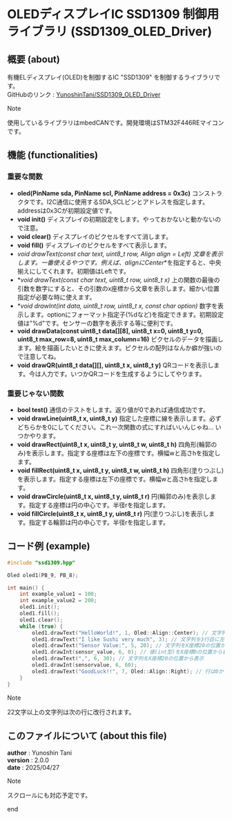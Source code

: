 # OLEDディスプレイIC SSD1309 制御用ライブラリ (SSD1309_OLED_Driver)

## 概要 (about)

有機ELディスプレイ(OLED)を制御するIC "SSD1309" を制御するライブラリです。  
GitHubのリンク : [YunoshinTani/SSD1309_OLED_Driver](https://github.com/YunoshinTani/SSD1309_OLED_Driver.git)

> [!NOTE]
> 使用しているライブラリはmbedCANです。開発環境はSTM32F446REマイコンです。

## 機能 (functionalities)

### 重要な関数

- **oled(PinName sda, PinName scl, PinName address = 0x3c)**
コンストラクタです。I2C通信に使用するSDA,SCLピンとアドレスを指定します。addressは0x3Cが初期設定値です。
- **void init()**
ディスプレイの初期設定をします。やっておかないと動かないので注意。
- **void clear()**
ディスプレイのピクセルをすべて消します。
- **void fill()**
ディスプレイのピクセルをすべて表示します。
- **void drawText(const char *text, uint8_t row, Align align = Left)**
文章を表示します。一番使えるやつです。例えば、alignに**Center**を指定すると、中央揃えにしてくれます。初期値はLeftです。
- **void drawText(const char *text, uint8_t row, uint8_t x)**
上の関数の最後の引数を数字にすると、その引数のx座標から文章を表示します。細かい位置指定が必要な時に使えます。
- **void drawInt(int data, uint8_t row, uint8_t x, const char *option)**
数字を表示します。optionにフォーマット指定子(%dなど)を指定できます。初期設定値は"%d"です。センサーの数字を表示する等に便利です。
- **void drawData(const uint8_t data[][8], uint8_t x=0, uint8_t y=0, uint8_t max_row=8, uint8_t max_column=16)**
ピクセルのデータを描画します。絵を描画したいときに使えます。ピクセルの配列はなんか癖が強いので注意してね。
- **void drawQR(uint8_t data[][], uint8_t x, uint8_t y)**
QRコードを表示します。今は人力です。いつかQRコードを生成するようにしてやります。

### 重要じゃない関数

- **bool test()**
通信のテストをします。返り値が0であれば通信成功です。
- **void drawLine(uint8_t x, uint8_t y)**
指定した座標に線を表示します。必ずどちらかを0にしてください。これ一次関数の式にすればいいんじゃね... いつかやります。
- **void drawRect(uint8_t x, uint8_t y, uint8_t w, uint8_t h)**
四角形(輪郭のみ)を表示します。指定する座標は左下の座標です。横幅wと高さhを指定します。
- **void fillRect(uint8_t x, uint8_t y, uint8_t w, uint8_t h)**
四角形(塗りつぶし)を表示します。指定する座標は左下の座標です。横幅wと高さhを指定します。
- **void drawCircle(uint8_t x, uint8_t y, uint8_t r)**
円(輪郭のみ)を表示します。指定する座標は円の中心です。半径rを指定します。
- **void fillCircle(uint8_t x, uint8_t y, uint8_t r)**
円(塗りつぶし)を表示します。指定する輪郭は円の中心です。半径rを指定します。

## コード例 (example)

```cpp
#include "ssd1309.hpp"

Oled oled1(PB_9, PB_8);

int main() {
    int example_value1 = 100;
    int example_value2 = 200;
    oled1.init();
    oled1.fill();
    oled1.clear();
    while (true) {
        oled1.drawText("HelloWorld!", 1, Oled::Align::Center); // 文字列を1行目に中央揃えで表示
        oled1.drawText("I like Sushi very much", 3); // 文字列を3行目に左揃え(デフォルト)で表示
        oled1.drawText("Sensor Value:", 5, 20); // 文字列をX座標20の位置から表示
        oled1.drawInt(sensor_value, 6, 0); // 値(int型)をX座標0の位置から表示
        oled1.drawText(",", 6, 30); // 文字列をX座標20の位置から表示
        oled1.drawInt(sensorvalue, 6, 60);
        oled1.drawText("GoodLuck!!", 7, Oled::Align::Right); // 行は0から7まで
    }
}
```

> [!NOTE]
> 22文字以上の文字列は次の行に改行されます。

## このファイルについて (about this file)

**author**  : Yunoshin Tani  
**version** : 2.0.0  
**date**    : 2025/04/27  

> [!NOTE]
> スクロールにも対応予定です。

end
